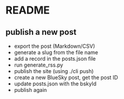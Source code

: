 # README

## publish a new post

- export the post (Markdown/CSV)
- generate a slug from the file name
- add a record in the posts.json file
- run generate_rss.py
- publish the site (using ./cli push)
- create a new BlueSky post, get the post ID
- update posts.json with the bskyId
- publish again
